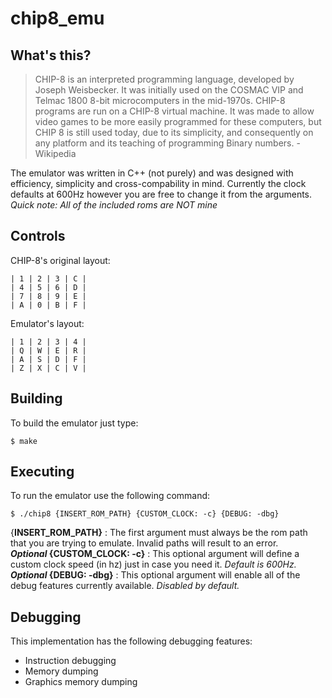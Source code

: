 # chip8_emu
## What's this?
>CHIP-8 is an interpreted programming language, developed by Joseph Weisbecker. It was initially used on the COSMAC VIP and Telmac 1800 8-bit microcomputers in the mid-1970s. CHIP-8 programs are run on a CHIP-8 virtual machine. It was made to allow video games to be more easily programmed for these computers, but CHIP 8 is still used today, due to its simplicity, and consequently on any platform and its teaching of programming Binary numbers. -Wikipedia  

The emulator was written in C++ (not purely) and was designed with efficiency, simplicity and cross-compability in mind. Currently the clock defaults at 600Hz however you are free to change it from the arguments.  
*Quick note: All of the included roms are NOT mine*

## Controls
CHIP-8's original layout:
```
| 1 | 2 | 3 | C |
| 4 | 5 | 6 | D |
| 7 | 8 | 9 | E |
| A | 0 | B | F |
```  
Emulator's layout:  
```
| 1 | 2 | 3 | 4 |
| Q | W | E | R |
| A | S | D | F |
| Z | X | C | V |
```

## Building
To build the emulator just type:
```
$ make
```

## Executing
To run the emulator use the following command:
```
$ ./chip8 {INSERT_ROM_PATH} {CUSTOM_CLOCK: -c} {DEBUG: -dbg}
```
{**INSERT_ROM_PATH}** : The first argument must always be the rom path that you are trying to emulate. Invalid paths will result to an error.  
***Optional* {CUSTOM_CLOCK: -c}** : This optional argument will define a custom clock speed (in hz) just in case you need it. *Default is 600Hz.*  
***Optional* {DEBUG: -dbg}** :  This optional argument will enable all of the debug features currently available. *Disabled by default.*  

## Debugging
This implementation has the following debugging features:  
* Instruction debugging
* Memory dumping
* Graphics memory dumping